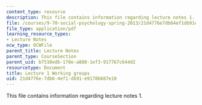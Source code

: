 ```yaml
---
content_type: resource
description: This file contains information regarding lecture notes 1.
file: /courses/9-70-social-psychology-spring-2013/21d4776e7db64ef1db91e9178b687e10_MIT9_70S13_Wrkg_grp_L1.pdf
file_type: application/pdf
learning_resource_types:
- Lecture Notes
ocw_type: OCWFile
parent_title: Lecture Notes
parent_type: CourseSection
parent_uid: b7510edb-170e-a880-1ef3-917767c644d2
resourcetype: Document
title: Lecture 1 Working groups
uid: 21d4776e-7db6-4ef1-db91-e9178b687e10
---
```

This file contains information regarding lecture notes 1.

